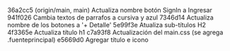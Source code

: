 36a2cc5 (origin/main, main) Actualiza nombre botón SignIn a Ingresar
941f026 Cambia textos de parrafos a cursiva y azul
7346d14 Actualiza nombre de los botones a '+ Detalle'
5e99f3e Atualiza sub-títulos H2
4f3365e Actualiza título h1
c7a93f8 Actualización del main.css (se agrega .fuenteprincipal)
e5669d0 Agregar título e icono
